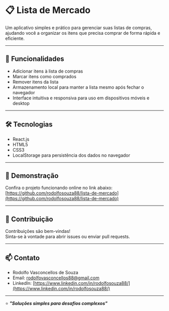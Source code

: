 # 📋 Lista de Mercado

Um aplicativo simples e prático para gerenciar suas listas de compras, ajudando você a organizar os itens que precisa comprar de forma rápida e eficiente.

---

## 🚀 Funcionalidades

- Adicionar itens à lista de compras
- Marcar itens como comprados
- Remover itens da lista
- Armazenamento local para manter a lista mesmo após fechar o navegador
- Interface intuitiva e responsiva para uso em dispositivos móveis e desktop

---

## 🛠️ Tecnologias

- React.js
- HTML5
- CSS3
- LocalStorage para persistência dos dados no navegador

---

## 📱 Demonstração

Confira o projeto funcionando online no link abaixo:  
[https://github.com/rodolfosouza88/lista-de-mercado](https://github.com/rodolfosouza88/lista-de-mercado)

---

## 🤝 Contribuição

Contribuições são bem-vindas!  
Sinta-se à vontade para abrir issues ou enviar pull requests.

---

## 📫 Contato

- Rodolfo Vasconcellos de Souza
- Email: rodolfovasconcellos88@gmail.com
- LinkedIn: [https://www.linkedin.com/in/rodolfosouza88/](https://www.linkedin.com/in/rodolfosouza88/)

---

⭐ **_"Soluções simples para desafios complexos"_**
